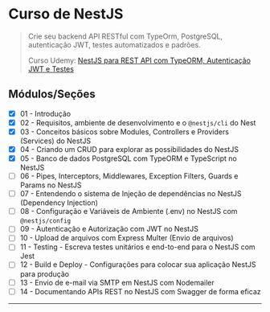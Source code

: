 # Curso de NestJS

> Crie seu backend API RESTful com TypeOrm, PostgreSQL, autenticação JWT, testes automatizados e padrões.
>
> Curso Udemy: [NestJS para REST API com TypeORM, Autenticação JWT e Testes
> ](https://www.udemy.com/course/nestjs-curso-completo-rest-api-typeorm-jwt-e-mais)

## Módulos/Seções

- [x] 01 - Introdução
- [x] 02 - Requisitos, ambiente de desenvolvimento e o `@nestjs/cli` do Nest
- [x] 03 - Conceitos básicos sobre Modules, Controllers e Providers (Services) do NestJS
- [x] 04 - Criando um CRUD para explorar as possibilidades do NestJS
- [x] 05 - Banco de dados PostgreSQL com TypeORM e TypeScript no NestJS
- [ ] 06 - Pipes, Interceptors, Middlewares, Exception Filters, Guards e Params no NestJS
- [ ] 07 - Entendendo o sistema de Injeção de dependências no NestJS (Dependency Injection)
- [ ] 08 - Configuração e Variáveis de Ambiente (.env) no NestJS com `@nestjs/config`
- [ ] 09 - Autenticação e Autorização com JWT no NestJS
- [ ] 10 - Upload de arquivos com Express Multer (Envio de arquivos)
- [ ] 11 - Testing - Escreva testes unitários e end-to-end para o NestJS com Jest
- [ ] 12 - Build e Deploy - Configurações para colocar sua aplicação NestJS para produção
- [ ] 13 - Envio de e-mail via SMTP em NestJS com Nodemailer
- [ ] 14 - Documentando APIs REST no NestJS com Swagger de forma eficaz

---
